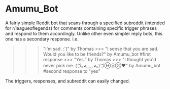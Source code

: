Amumu_Bot
=============

  A fairly simple Reddit bot that scans through a specified subreddit (intended for r/leagueoflegends) for comments containing specific trigger phrases and respond to them accordingly. Unlike other even simpler reply bots, this one has a secondary response.
  i.e. 
  >>> "I'm sad. :'(" by Thomas
    >>> "I sense that you are sad. Would you like to be friends?" by Amumu_bot #first response
      >>> "Yes." by Thomas
        >>> "I thought you'd never pick me. (づ｡◕‿‿◕｡)づⒽⓤⒼ♥" by Amumu_bot #second response to "yes"
        

The triggers, responses, and subreddit can easily changed.
        
